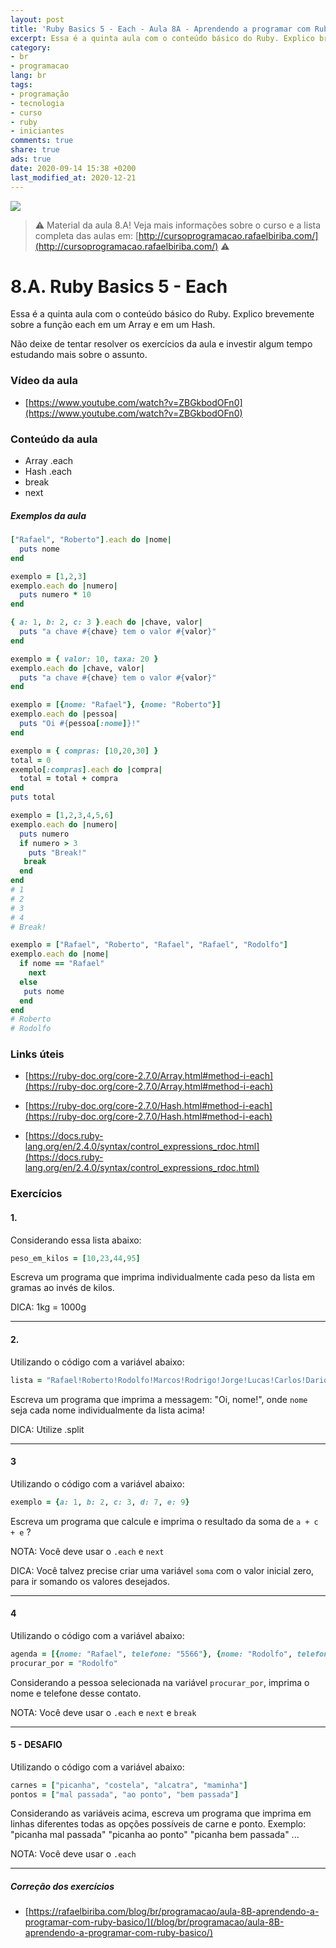 ```yaml
---
layout: post
title: 'Ruby Basics 5 - Each - Aula 8A - Aprendendo a programar com Ruby: O Básico para iniciantes'
excerpt: Essa é a quinta aula com o conteúdo básico do Ruby. Explico brevemente sobre a função each em um Array e em um Hash. Este é o material da aula 8A do curso aprendendo a programar com ruby, o básico para iniciantes. Nunca é tarde para começar a programar! Eu criei um curso gratuito, fácil e didático voltado para iniciantes. Confira mais informações aqui nessa publicação.
category:
- br
- programacao
lang: br
tags:
- programação
- tecnologia
- curso
- ruby
- iniciantes
comments: true
share: true
ads: true
date: 2020-09-14 15:38 +0200
last_modified_at: 2020-12-21
---
```

![](/blog/images/curso_ruby_basico/banner-curso-ruby-8A.jpg)

> :warning: Material da aula 8.A! Veja mais informações sobre o curso e a lista completa das aulas em: [http://cursoprogramacao.rafaelbiriba.com/](http://cursoprogramacao.rafaelbiriba.com/) :warning:

# 8.A. Ruby Basics 5 - Each

Essa é a quinta aula com o conteúdo básico do Ruby. Explico brevemente sobre a função each em um Array e em um Hash.

Não deixe de tentar resolver os exercícios da aula e investir algum tempo estudando mais sobre o assunto.


### Vídeo da aula

- [https://www.youtube.com/watch?v=ZBGkbodOFn0](https://www.youtube.com/watch?v=ZBGkbodOFn0)

### Conteúdo da aula

- Array .each
- Hash .each
- break
- next

##### Exemplos da aula

```ruby
["Rafael", "Roberto"].each do |nome|
  puts nome
end
```

```ruby
exemplo = [1,2,3]
exemplo.each do |numero|
  puts numero * 10
end
```

```ruby
{ a: 1, b: 2, c: 3 }.each do |chave, valor|
  puts "a chave #{chave} tem o valor #{valor}"
end
```

```ruby
exemplo = { valor: 10, taxa: 20 }
exemplo.each do |chave, valor|
  puts "a chave #{chave} tem o valor #{valor}"
end
```

```ruby
exemplo = [{nome: "Rafael"}, {nome: "Roberto"}]
exemplo.each do |pessoa|
  puts "Oi #{pessoa[:nome]}!"
end
```

```ruby
exemplo = { compras: [10,20,30] }
total = 0
exemplo[:compras].each do |compra|
  total = total + compra
end
puts total
```

```ruby
exemplo = [1,2,3,4,5,6]
exemplo.each do |numero|
  puts numero
  if numero > 3
    puts "Break!"
   break
  end
end
# 1
# 2
# 3
# 4
# Break!
```

```ruby
exemplo = ["Rafael", "Roberto", "Rafael", "Rafael", "Rodolfo"]
exemplo.each do |nome|
  if nome == "Rafael"
    next
  else
   puts nome
  end
end
# Roberto
# Rodolfo
```

### Links úteis

- [https://ruby-doc.org/core-2.7.0/Array.html#method-i-each](https://ruby-doc.org/core-2.7.0/Array.html#method-i-each)

- [https://ruby-doc.org/core-2.7.0/Hash.html#method-i-each](https://ruby-doc.org/core-2.7.0/Hash.html#method-i-each)

- [https://docs.ruby-lang.org/en/2.4.0/syntax/control_expressions_rdoc.html](https://docs.ruby-lang.org/en/2.4.0/syntax/control_expressions_rdoc.html)


### Exercícios

#### 1.

Considerando essa lista abaixo:

```ruby
peso_em_kilos = [10,23,44,95]
```

Escreva um programa que imprima individualmente cada peso da lista em gramas ao invés de kilos.

DICA: 1kg = 1000g

---

#### 2.

Utilizando o código com a variável abaixo:

```ruby
lista = "Rafael!Roberto!Rodolfo!Marcos!Rodrigo!Jorge!Lucas!Carlos!Dario!Ronaldo!Luis!Moises!Tulio!Armando!Beto!Mathias"
```
Escreva um programa que imprima a messagem: "Oi, nome!", onde `nome` seja cada nome individualmente da lista acima!

DICA: Utilize .split

---

#### 3

Utilizando o código com a variável abaixo:

```ruby
exemplo = {a: 1, b: 2, c: 3, d: 7, e: 9}
```
Escreva um programa que calcule e imprima o resultado da soma de `a + c + e` ?

NOTA: Você deve usar o `.each` e `next`

DICA: Você talvez precise criar uma variável `soma` com o valor inicial zero, para ir somando os valores desejados.

---

#### 4

Utilizando o código com a variável abaixo:

```ruby
agenda = [{nome: "Rafael", telefone: "5566"}, {nome: "Rodolfo", telefone: "9988"}, {nome: "Romário", telefone: "2299"}]
procurar_por = "Rodolfo"
```

Considerando a pessoa selecionada na variável `procurar_por`, imprima o nome e telefone desse contato.

NOTA: Você deve usar o `.each` e `next` e `break`

---

#### 5 - DESAFIO

Utilizando o código com a variável abaixo:

```ruby
carnes = ["picanha", "costela", "alcatra", "maminha"]
pontos = ["mal passada", "ao ponto", "bem passada"]
```

Considerando as variáveis acima, escreva um programa que imprima em linhas diferentes todas as opções possíveis de carne e ponto. Exemplo: "picanha mal passada" "picanha ao ponto" "picanha bem passada" ...

NOTA: Você deve usar o `.each`

---

##### Correção dos exercícios

- [https://rafaelbiriba.com/blog/br/programacao/aula-8B-aprendendo-a-programar-com-ruby-basico/](/blog/br/programacao/aula-8B-aprendendo-a-programar-com-ruby-basico/)
